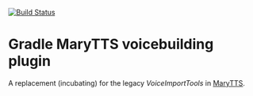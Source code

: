 [![Build Status](https://travis-ci.org/marytts/gradle-marytts-voicebuilding-plugin.svg)](https://travis-ci.org/marytts/gradle-marytts-voicebuilding-plugin)

Gradle MaryTTS voicebuilding plugin
===================================

A replacement (incubating) for the legacy *VoiceImportTools* in [MaryTTS](http://mary.dfki.de/).
